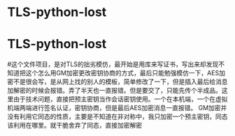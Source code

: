 # TLS-python-lost
# TLS-python-lost


#这个文件项目，是对TLS的拙劣模仿，最开始是用库来写证书，写出来却发现不知道把这个怎么用GM加密更改密钥协商的方式，最后只能勉强模仿一下，AES加密不是很会写，是从网上找的别人的模板，简单修改了一下，但是插入最后给消息加解密的时候会报错。弄了半天也一直报错。但是要交了，只能先传个半成品。这里由于技术问题，直接把预主密钥当作会话密钥使用。一个在本机端，一个在虚拟机端两端进行签名认证，密钥协商，但是最后AES加密消息一直报错。
GM加密并没有利用它同态的性质，主要是不知道在非对称中，我只加密一个预主密钥，同态该利用在哪里。就干脆舍弃了同态，直接加密解密
